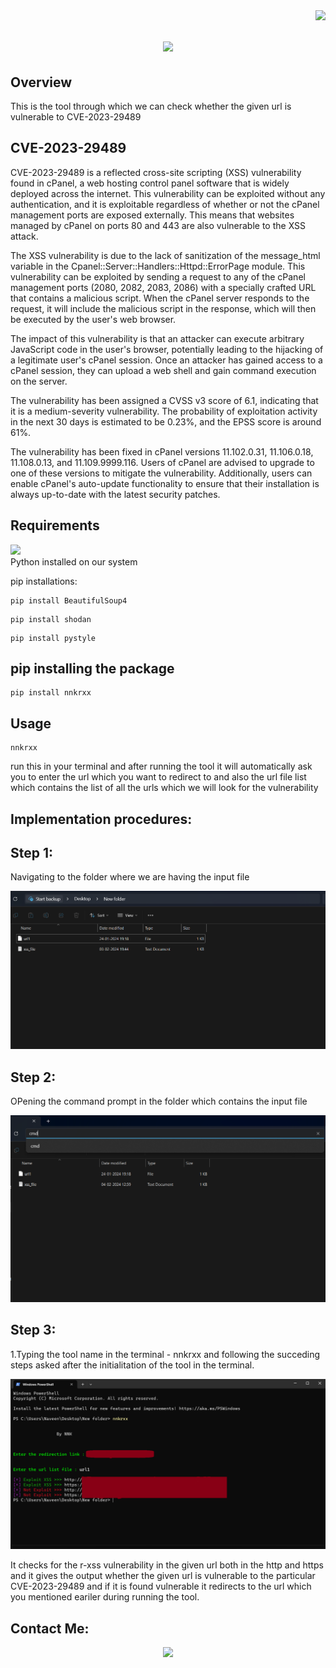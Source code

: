 <img align="right" src="https://visitor-badge.laobi.icu/badge?page_id=Rnaveennithyakalyan.nnkrxx" />
<h1 align="center">
    <img src="https://readme-typing-svg.herokuapp.com/?font=Righteous&size=35&center=true&vCenter=true&width=500&height=70&duration=4000&lines=nnkrxx;" />
</h1>

## Overview
This is the tool through which we can check whether the given url is vulnerable to CVE-2023-29489
## CVE-2023-29489
CVE-2023-29489 is a reflected cross-site scripting (XSS) vulnerability found in cPanel, a web hosting control panel software that is widely deployed across the internet. This vulnerability can be exploited without any authentication, and it is exploitable regardless of whether or not the cPanel management ports are exposed externally. This means that websites managed by cPanel on ports 80 and 443 are also vulnerable to the XSS attack.

The XSS vulnerability is due to the lack of sanitization of the message_html variable in the Cpanel::Server::Handlers::Httpd::ErrorPage module. This vulnerability can be exploited by sending a request to any of the cPanel management ports (2080, 2082, 2083, 2086) with a specially crafted URL that contains a malicious script. When the cPanel server responds to the request, it will include the malicious script in the response, which will then be executed by the user's web browser.

The impact of this vulnerability is that an attacker can execute arbitrary JavaScript code in the user's browser, potentially leading to the hijacking of a legitimate user's cPanel session. Once an attacker has gained access to a cPanel session, they can upload a web shell and gain command execution on the server.

The vulnerability has been assigned a CVSS v3 score of 6.1, indicating that it is a medium-severity vulnerability. The probability of exploitation activity in the next 30 days is estimated to be 0.23%, and the EPSS score is around 61%.

The vulnerability has been fixed in cPanel versions 11.102.0.31, 11.106.0.18, 11.108.0.13, and 11.109.9999.116. Users of cPanel are advised to upgrade to one of these versions to mitigate the vulnerability. Additionally, users can enable cPanel's auto-update functionality to ensure that their installation is always up-to-date with the latest security patches.

## Requirements
<div align="left">
    <a href="https://skillicons.dev">
        <img src="https://skillicons.dev/icons?i=python" />
    </a>
</div>    
Python installed on our system


pip installations:

````
pip install BeautifulSoup4
````
````
pip install shodan
````
````
pip install pystyle
````

## pip installing the package
````
pip install nnkrxx
````

## Usage
````
nnkrxx
````
run this in your terminal and after running the tool it will automatically ask you to enter the url which you want to redirect to and also the url file list which contains the list of all the urls which we will look for the vulnerability

## Implementation procedures:
<h2 align="left">Step 1:</h2>
Navigating to the folder where we are having the input file

![](screenshots/1.png)

<h2 align="left">Step 2:</h2>
OPening the command prompt in the folder which contains the input file

![](screenshots/2.png)

<h2 align="left">Step 3:</h2>
1.Typing the tool name in the terminal - nnkrxx and following the succeding steps asked after the initialitation of the tool in the terminal.

![](screenshots/3.png)

It checks for the r-xss vulnerability in the given url both in the http and https and it gives the output whether the given url is vulnerable to the particular CVE-2023-29489 and if it is found vulnerable it redirects to the url which you mentioned eariler during running the tool.


## Contact Me:
<div align="center"> 
   <a href="https://www.linkedin.com/in/r-naveen-nithya-kalyan-5474bb1b7">
    <img src="https://img.shields.io/badge/LinkedIn-0077B5?style=for-the-badge&logo=linkedin&logoColor=white" />
  </a>
</div>













 
